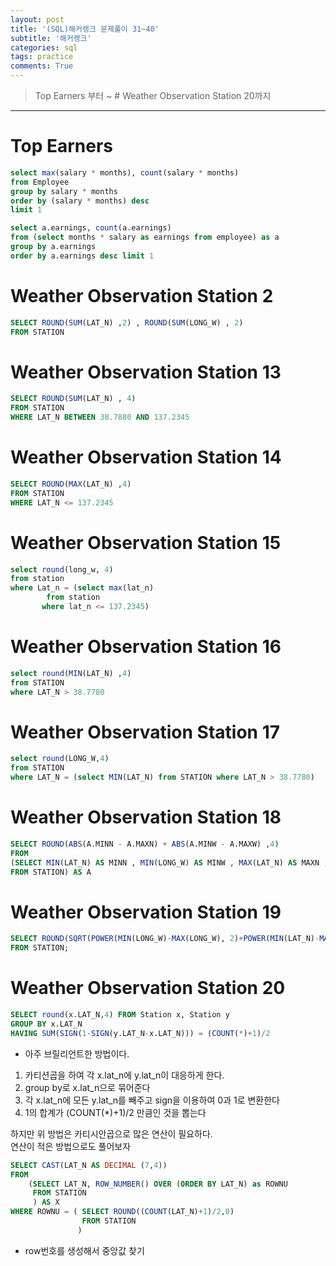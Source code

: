 ```yaml
---
layout: post
title: '(SQL)해커랭크 문제풀이 31~40'
subtitle: '해커랭크'
categories: sql
tags: practice
comments: True
---
```


> Top Earners 부터 ~ # Weather Observation Station 20까지 


-------------------------------------------------------------------------------

# Top Earners

```sql
select max(salary * months), count(salary * months) 
from Employee
group by salary * months
order by (salary * months) desc
limit 1
```

```sql
select a.earnings, count(a.earnings)
from (select months * salary as earnings from employee) as a
group by a.earnings
order by a.earnings desc limit 1
```

# Weather Observation Station 2
```sql
SELECT ROUND(SUM(LAT_N) ,2) , ROUND(SUM(LONG_W) , 2)
FROM STATION
```

# Weather Observation Station 13
```sql
SELECT ROUND(SUM(LAT_N) , 4)
FROM STATION
WHERE LAT_N BETWEEN 38.7880 AND 137.2345
```

# Weather Observation Station 14
```sql
SELECT ROUND(MAX(LAT_N) ,4)
FROM STATION
WHERE LAT_N <= 137.2345
```
# Weather Observation Station 15

```sql
select round(long_w, 4)
from station
where Lat_n = (select max(lat_n)
        from station
       where lat_n <= 137.2345)
```
# Weather Observation Station 16

```sql
select round(MIN(LAT_N) ,4) 
from STATION 
where LAT_N > 38.7780
```

# Weather Observation Station 17

```sql
select round(LONG_W,4) 
from STATION 
where LAT_N = (select MIN(LAT_N) from STATION where LAT_N > 38.7780)
```

# Weather Observation Station 18

```sql
SELECT ROUND(ABS(A.MINN - A.MAXN) + ABS(A.MINW - A.MAXW) ,4)
FROM
(SELECT MIN(LAT_N) AS MINN , MIN(LONG_W) AS MINW , MAX(LAT_N) AS MAXN , MAX(LONG_W) AS MAXW
FROM STATION) AS A
```

# Weather Observation Station 19

```sql
SELECT ROUND(SQRT(POWER(MIN(LONG_W)-MAX(LONG_W), 2)+POWER(MIN(LAT_N)-MAX(LAT_N), 2)), 4) 
FROM STATION;
```

# Weather Observation Station 20

```sql
SELECT round(x.LAT_N,4) FROM Station x, Station y
GROUP BY x.LAT_N
HAVING SUM(SIGN(1-SIGN(y.LAT_N-x.LAT_N))) = (COUNT(*)+1)/2
```
- 아주 브릴리언트한 방법이다. 
1. 카티션곱을 하여 각 x.lat_n에 y.lat_n이 대응하게 한다.
2. group by로 x.lat_n으로 묶어준다
3. 각 x.lat_n에 모든 y.lat_n를 빼주고 sign을 이용하여 0과 1로 변환한다
4. 1의 합계가 (COUNT(*)+1)/2 만큼인 것을 뽑는다

하지만 위 방법은 카티시안곱으로 많은 연산이 필요하다.  
연산이 적은 방법으로도 풀어보자

```sql
SELECT CAST(LAT_N AS DECIMAL (7,4))
FROM
    (SELECT LAT_N, ROW_NUMBER() OVER (ORDER BY LAT_N) as ROWNU 
     FROM STATION 
     ) AS X
WHERE ROWNU = ( SELECT ROUND((COUNT(LAT_N)+1)/2,0) 
                FROM STATION
               )
```
- row번호를 생성해서 중앙값 찾기